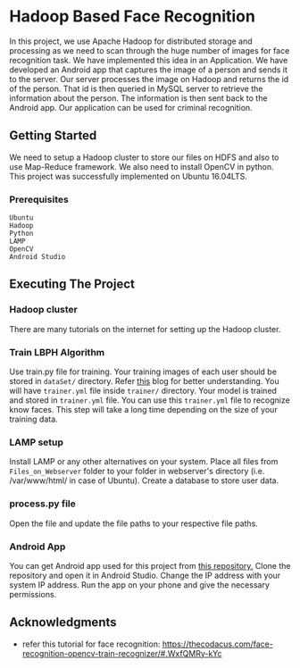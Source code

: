 # Hadoop Based Face Recognition

In this project, we use Apache Hadoop for distributed storage and processing as we need to scan through the huge number of images for face recognition task.
We have implemented this idea in an Application. We have developed an Android app that captures the image of a person and sends it to the server. Our server processes the image on Hadoop and returns the id of the person. That id is then queried in MySQL server to retrieve the information about the person. The information is then sent back to the Android app.
Our application can be used for criminal recognition.

## Getting Started

We need to setup a Hadoop cluster to store our files on HDFS and also to use Map-Reduce framework. We also need to install OpenCV in python. This project was successfully implemented on Ubuntu 16.04LTS.

### Prerequisites

```
Ubuntu
Hadoop
Python 
LAMP 
OpenCV
Android Studio
```

## Executing The Project

### Hadoop cluster

There are many tutorials on the internet for setting up the Hadoop cluster.

### Train LBPH Algorithm 

Use train.py file for training. Your training images of each user should be stored in `dataSet/` directory. Refer [this](https://thecodacus.com/face-recognition-opencv-train-recognizer/#.WxfQMRy-kYc) blog for better understanding.
You will have `trainer.yml` file inside `trainer/` directory. Your model is trained and stored in `trainer.yml` file. You can use this `trainer.yml` file to recognize know faces. This step will take a long time depending on the size of your training data.

### LAMP setup

Install LAMP or any other alternatives on your system. Place all files from `Files_on_Webserver` folder to your folder in webserver's directory (i.e. /var/www/html/ in case of Ubuntu).
Create a database to store user data.

### process.py file

Open the file and update the file paths to your respective file paths.

### Android App

You can get Android app used for this project from [this repository.](https://github.com/tusharmoraye/Android_app_for_Hadoop_Based_Face_Recognition_Project) 
Clone the repository and open it in Android Studio. Change the IP address with your system IP address. Run the app on your phone and give the necessary permissions.


## Acknowledgments

* refer this tutorial for face recognition: https://thecodacus.com/face-recognition-opencv-train-recognizer/#.WxfQMRy-kYc

